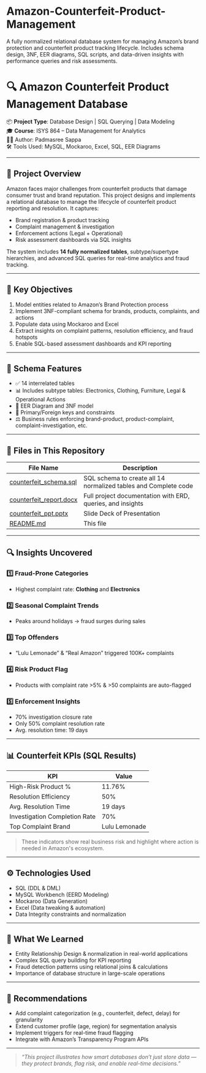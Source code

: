 # Amazon-Counterfeit-Product-Management
A fully normalized relational database system for managing Amazon’s brand protection and counterfeit product tracking lifecycle. Includes schema design, 3NF, EER diagrams, SQL scripts, and data-driven insights with performance queries and risk assessments.

# 🔍 Amazon Counterfeit Product Management Database

📦 **Project Type**: Database Design | SQL Querying | Data Modeling  
🎓 **Course**: ISYS 864 – Data Management for Analytics  
👩‍💻 Author: Padmasree Sappa  
🛠 Tools Used: MySQL, Mockaroo, Excel, SQL, EER Diagrams  

---

## 🧠 Project Overview

Amazon faces major challenges from counterfeit products that damage consumer trust and brand reputation. This project designs and implements a relational database to manage the lifecycle of counterfeit product reporting and resolution. It captures:

- Brand registration & product tracking  
- Complaint management & investigation  
- Enforcement actions (Legal + Operational)  
- Risk assessment dashboards via SQL insights  

The system includes **14 fully normalized tables**, subtype/supertype hierarchies, and advanced SQL queries for real-time analytics and fraud tracking.

---

## 🎯 Key Objectives

1. Model entities related to Amazon’s Brand Protection process  
2. Implement 3NF-compliant schema for brands, products, complaints, and actions  
3. Populate data using Mockaroo and Excel  
4. Extract insights on complaint patterns, resolution efficiency, and fraud hotspots  
5. Enable SQL-based assessment dashboards and KPI reporting

---

## 🧩 Schema Features

- ✅ 14 interrelated tables  
- 📊 Includes subtype tables: Electronics, Clothing, Furniture, Legal & Operational Actions  
- 🔁 EER Diagram and 3NF model  
- 🔐 Primary/Foreign keys and constraints  
- ⚖️ Business rules enforcing brand-product, product-complaint, complaint-investigation, etc.

---

## 📂 Files in This Repository

| File Name | Description |
|-----------|-------------|
| [counterfeit_schema.sql](https://github.com/dsappa7196/Amazon-Counterfeit-Product-Management/blob/main/Amazon_Counterfeit_Database_SQL_Script.sql) | SQL schema to create all 14 normalized tables and Complete code |
| [counterfeit_report.docx](https://github.com/dsappa7196/Amazon-Counterfeit-Product-Management/blob/main/Database%20For%20Counterfiet%20Product%20Management.pdf) | Full project documentation with ERD, queries, and insights |
| [counterfeit_ppt.pptx](https://github.com/dsappa7196/Amazon-Counterfeit-Product-Management/blob/main/ISYS864%20Presentation%202024.pptx) | Slide Deck of Presentation|
| [README.md](./README.md) | This file |

---

## 🔍 Insights Uncovered

### 1️⃣ Fraud-Prone Categories  
- Highest complaint rate: **Clothing** and **Electronics**

### 2️⃣ Seasonal Complaint Trends  
- Peaks around holidays → fraud surges during sales

### 3️⃣ Top Offenders  
- “Lulu Lemonade” & “Real Amazon” triggered 100K+ complaints

### 4️⃣ Risk Product Flag  
- Products with complaint rate >5% & >50 complaints are auto-flagged

### 5️⃣ Enforcement Insights  
- 70% investigation closure rate  
- Only 50% complaint resolution rate  
- Avg. resolution time: 19 days

---

## 📊 Counterfeit KPIs (SQL Results)

| KPI | Value |
|-----|-------|
| High-Risk Product % | 11.76% |
| Resolution Efficiency | 50% |
| Avg. Resolution Time | 19 days |
| Investigation Completion Rate | 70% |
| Top Complaint Brand | Lulu Lemonade |

> These indicators show real business risk and highlight where action is needed in Amazon's ecosystem.

---

## ⚙️ Technologies Used

- SQL (DDL & DML)  
- MySQL Workbench (EERD Modeling)  
- Mockaroo (Data Generation)  
- Excel (Data tweaking & automation)  
- Data Integrity constraints and normalization  

---

## 🧠 What We Learned

- Entity Relationship Design & normalization in real-world applications  
- Complex SQL query building for KPI reporting  
- Fraud detection patterns using relational joins & calculations  
- Importance of database structure in large-scale operations

---

## 🧭 Recommendations

- Add complaint categorization (e.g., counterfeit, defect, delay) for granularity  
- Extend customer profile (age, region) for segmentation analysis  
- Implement triggers for real-time fraud flagging  
- Integrate with Amazon’s Transparency Program APIs  

---

> _“This project illustrates how smart databases don’t just store data — they protect brands, flag risk, and enable real-time decisions.”_
